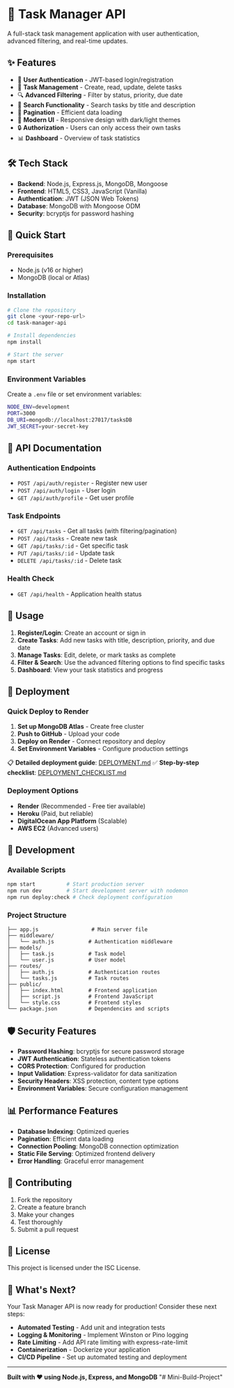 # 🚀 Task Manager API

A full-stack task management application with user authentication, advanced filtering, and real-time updates.

## ✨ Features

- 🔐 **User Authentication** - JWT-based login/registration
- 📝 **Task Management** - Create, read, update, delete tasks
- 🔍 **Advanced Filtering** - Filter by status, priority, due date
- 🔎 **Search Functionality** - Search tasks by title and description
- 📄 **Pagination** - Efficient data loading
- 🎨 **Modern UI** - Responsive design with dark/light themes
- 🔒 **Authorization** - Users can only access their own tasks
- 📊 **Dashboard** - Overview of task statistics

## 🛠️ Tech Stack

- **Backend**: Node.js, Express.js, MongoDB, Mongoose
- **Frontend**: HTML5, CSS3, JavaScript (Vanilla)
- **Authentication**: JWT (JSON Web Tokens)
- **Database**: MongoDB with Mongoose ODM
- **Security**: bcryptjs for password hashing

## 🚀 Quick Start

### Prerequisites
- Node.js (v16 or higher)
- MongoDB (local or Atlas)

### Installation
```bash
# Clone the repository
git clone <your-repo-url>
cd task-manager-api

# Install dependencies
npm install

# Start the server
npm start
```

### Environment Variables
Create a `.env` file or set environment variables:
```bash
NODE_ENV=development
PORT=3000
DB_URI=mongodb://localhost:27017/tasksDB
JWT_SECRET=your-secret-key
```

## 📖 API Documentation

### Authentication Endpoints
- `POST /api/auth/register` - Register new user
- `POST /api/auth/login` - User login
- `GET /api/auth/profile` - Get user profile

### Task Endpoints
- `GET /api/tasks` - Get all tasks (with filtering/pagination)
- `POST /api/tasks` - Create new task
- `GET /api/tasks/:id` - Get specific task
- `PUT /api/tasks/:id` - Update task
- `DELETE /api/tasks/:id` - Delete task

### Health Check
- `GET /api/health` - Application health status

## 🎯 Usage

1. **Register/Login**: Create an account or sign in
2. **Create Tasks**: Add new tasks with title, description, priority, and due date
3. **Manage Tasks**: Edit, delete, or mark tasks as complete
4. **Filter & Search**: Use the advanced filtering options to find specific tasks
5. **Dashboard**: View your task statistics and progress

## 🚀 Deployment

### Quick Deploy to Render
1. **Set up MongoDB Atlas** - Create free cluster
2. **Push to GitHub** - Upload your code
3. **Deploy on Render** - Connect repository and deploy
4. **Set Environment Variables** - Configure production settings

📋 **Detailed deployment guide**: [DEPLOYMENT.md](./DEPLOYMENT.md)
✅ **Step-by-step checklist**: [DEPLOYMENT_CHECKLIST.md](./DEPLOYMENT_CHECKLIST.md)

### Deployment Options
- **Render** (Recommended - Free tier available)
- **Heroku** (Paid, but reliable)
- **DigitalOcean App Platform** (Scalable)
- **AWS EC2** (Advanced users)

## 🔧 Development

### Available Scripts
```bash
npm start          # Start production server
npm run dev        # Start development server with nodemon
npm run deploy:check # Check deployment configuration
```

### Project Structure
```
├── app.js                 # Main server file
├── middleware/
│   └── auth.js           # Authentication middleware
├── models/
│   ├── task.js           # Task model
│   └── user.js           # User model
├── routes/
│   ├── auth.js           # Authentication routes
│   └── tasks.js          # Task routes
├── public/
│   ├── index.html        # Frontend application
│   ├── script.js         # Frontend JavaScript
│   └── style.css         # Frontend styles
└── package.json          # Dependencies and scripts
```

## 🛡️ Security Features

- **Password Hashing**: bcryptjs for secure password storage
- **JWT Authentication**: Stateless authentication tokens
- **CORS Protection**: Configured for production
- **Input Validation**: Express-validator for data sanitization
- **Security Headers**: XSS protection, content type options
- **Environment Variables**: Secure configuration management

## 📊 Performance Features

- **Database Indexing**: Optimized queries
- **Pagination**: Efficient data loading
- **Connection Pooling**: MongoDB connection optimization
- **Static File Serving**: Optimized frontend delivery
- **Error Handling**: Graceful error management

## 🤝 Contributing

1. Fork the repository
2. Create a feature branch
3. Make your changes
4. Test thoroughly
5. Submit a pull request

## 📝 License

This project is licensed under the ISC License.

## 🎉 What's Next?

Your Task Manager API is now ready for production! Consider these next steps:

- **Automated Testing** - Add unit and integration tests
- **Logging & Monitoring** - Implement Winston or Pino logging
- **Rate Limiting** - Add API rate limiting with express-rate-limit
- **Containerization** - Dockerize your application
- **CI/CD Pipeline** - Set up automated testing and deployment

---

**Built with ❤️ using Node.js, Express, and MongoDB** "# Mini-Build-Project" 
